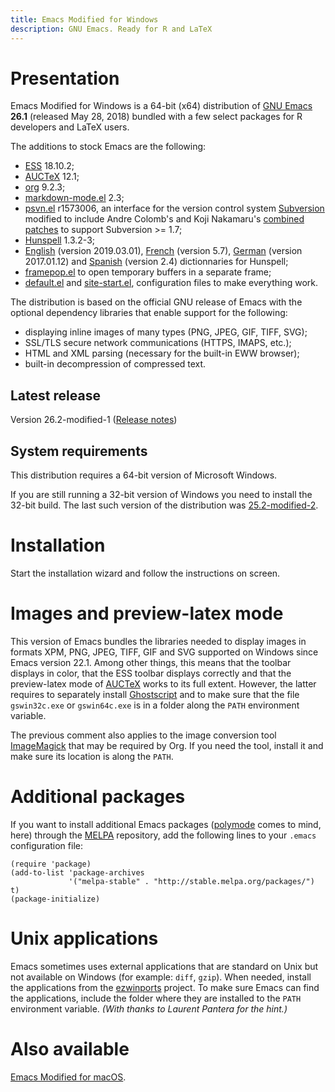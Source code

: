 ```yaml
---
title: Emacs Modified for Windows
description: GNU Emacs. Ready for R and LaTeX
---
```


# Presentation

Emacs Modified for Windows is a 64-bit (x64) distribution
of [GNU Emacs](https://www.gnu.org/software/emacs/) **26.1** (released
May 28, 2018) bundled with a few select packages for R developers
and LaTeX users.

The additions to stock Emacs are the following:

- [ESS](http://ess.r-project.org) 18.10.2;
- [AUCTeX](http://www.gnu.org/software/auctex/) 12.1;
- [org](http://orgmode.org/) 9.2.3;
- [markdown-mode.el](http://jblevins.org/projects/markdown-mode/) 2.3;
- [psvn.el](http://svn.apache.org/viewvc/subversion/trunk/contrib/client-side/emacs/) r1573006, an interface for the version control system
  [Subversion](http://subversion.tigris.org) modified to include Andre
  Colomb's and Koji Nakamaru's
  [combined patches](http://mail-archives.apache.org/mod_mbox//subversion-dev/201208.mbox/raw/%3c503B958F.6010906@schickhardt.org%3e/1/4)
  to support Subversion >= 1.7;
- [Hunspell](https://hunspell.github.io/) 1.3.2-3;
- [English](https://extensions.libreoffice.org/extensions/english-dictionaries) (version 2019.03.01),
  [French](https://extensions.libreoffice.org/extensions/dictionnaires-francais) (version 5.7), 
  [German](https://extensions.libreoffice.org/extensions/german-de-de-frami-dictionaries) (version 2017.01.12) and 
  [Spanish](https://extensions.libreoffice.org/extensions/spanish-dictionaries) (version 2.4) dictionnaries for Hunspell;
- [framepop.el](http://bazaar.launchpad.net/~vcs-imports/emacs-goodies-el/trunk/view/head:/elisp/emacs-goodies-el/framepop.el)
  to open temporary buffers in a separate frame;
- [default.el](https://gitlab.com/vigou3/emacs-modified-windows/blob/v26.2-modified-1/default.el)
  and
  [site-start.el](https://gitlab.com/vigou3/emacs-modified-windows/blob/v26.2-modified-1/site-start.el),
  configuration files to make everything work.

The distribution is based on the official GNU release of Emacs with
the optional dependency libraries that enable support for the
following:

- displaying inline images of many types (PNG, JPEG, GIF, TIFF, SVG);
- SSL/TLS secure network communications (HTTPS, IMAPS, etc.);
- HTML and XML parsing (necessary for the built-in EWW browser);
- built-in decompression of compressed text.

## Latest release

Version 26.2-modified-1
([Release notes](https://gitlab.com/vigou3/emacs-modified-windows/tags/v26.2-modified-1/))

## System requirements

This distribution requires a 64-bit version of Microsoft Windows.

If you are still running a 32-bit version of Windows you need to install the
32-bit build. The last such version of the distribution was
[25.2-modified-2](https://gitlab.com/vigou3/emacs-modified-windows/tags/v25.2-modified-2/).


# Installation

Start the installation wizard and follow the instructions on screen.


# Images and preview-latex mode

This version of Emacs bundles the libraries needed to display images
in formats XPM, PNG, JPEG, TIFF, GIF and SVG supported on Windows
since Emacs version 22.1. Among other things, this means that the
toolbar displays in color, that the ESS toolbar displays correctly and
that the preview-latex mode of
[AUCTeX](http://www.gnu.org/software/auctex/) works to its full
extent. However, the latter requires to separately install
[Ghostscript](http://www.cs.wisc.edu/~ghost/ "Ghostscript/view
utilities") and to make sure that the file `gswin32c.exe` or
`gswin64c.exe` is in a folder along the `PATH` environment variable.

The previous comment also applies to the image conversion
tool [ImageMagick](https://www.imagemagick.org/) that may be required
by Org. If you need the tool, install it and make sure its location is
along the `PATH`.


# Additional packages

If you want to install additional Emacs packages
([polymode](https://polymode.github.io) comes to mind, here) through
the [MELPA](https://melpa.org/) repository, add the following lines
to your `.emacs` configuration file:

```
(require 'package)
(add-to-list 'package-archives
             '("melpa-stable" . "http://stable.melpa.org/packages/") t)
(package-initialize)
```


# Unix applications

Emacs sometimes uses external applications that are standard on Unix but
not available on Windows (for example: `diff`, `gzip`). When needed,
install the applications from the
[ezwinports](http://sourceforge.net/projects/ezwinports/) project. To
make sure Emacs can find the applications, include the folder where they
are installed to the `PATH` environment variable. *(With thanks to
Laurent Pantera for the hint.)*


# Also available

[Emacs Modified for macOS](https://vigou3.gitlab.io/emacs-modified-macos/).
